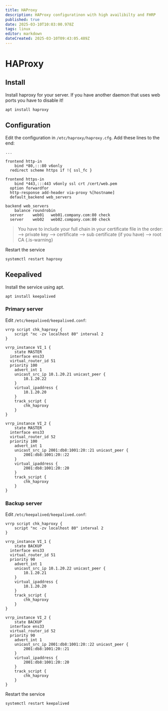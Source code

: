 ```yaml
---
title: HAProxy
description: HAProxy configuratinon with high availibilty and FHRP
published: true
date: 2025-03-10T10:03:00.978Z
tags: linux
editor: markdown
dateCreated: 2025-03-10T09:43:05.489Z
---
```


# HAProxy

## Install
Install haproxy for your server. If you have another daemon that uses web ports you have to disable it!
```
apt install haproxy
```

## Configuration
Edit the configuration in `/etc/haproxy/haproxy.cfg`. Add these lines to the end:
```
...

frontend http-in
	bind *80,:::80 v6only
  redirect scheme https if !{ ssl_fc }
  
frontend https-in
	bind *443,:::443 v6only ssl crt /cert/web.pem
  option forwardfor
  http-response add-header via-proxy %[hostname]
  default_backend web_servers
  
backend web_servers
	balance roundrobin
  server	web01	web01.company.com:80 check
  server	web02	web02.company.com:80 check
```

> You have to include your full chain in your certificate file in the order:
> --> private key
> --> certificate
> --> sub certificate (if you have)
> --> root CA
>{.is-warning}

Restart the service
```
systemctl restart haproxy
```

## Keepalived
Install the service using apt.
```
apt install keepalived
```

### Primary server
Edit `/etc/keepalived/keepalived.conf`:
```
vrrp script chk_haproxy {
	script "nc -zv localhost 80" interval 2
}

vrrp_instance VI_1 { 
	state MASTER 
  interface ens33 
  virtual_router_id 51 
  priority 100
	advert_int 1
	unicast_src_ip 10.1.20.21 unicast_peer {
		10.1.20.22
	}
	virtual_ipaddress {
		10.1.20.20
	}
	track_script {
		chk_haproxy
	}
}

vrrp_instance VI_2 {
	state MASTER 
  interface ens33 
  virtual_router_id 52 
  priority 100
	advert_int 1
	unicast_src_ip 2001:db8:1001:20::21 unicast_peer {
		2001:db8:1001:20::22
	}
	virtual_ipaddress {
		2001:db8:1001:20::20
	}
	track_script {
		chk_haproxy
	}
}
```

### Backup server
Edit `/etc/keepalived/keepalived.conf`:
```
vrrp script chk_haproxy {
	script "nc -zv localhost 80" interval 2
}

vrrp_instance VI_1 { 
	state BACKUP 
  interface ens33 
  virtual_router_id 51 
  priority 90
	advert_int 1
	unicast_src_ip 10.1.20.22 unicast_peer {
		10.1.20.21
	}
	virtual_ipaddress {
		10.1.20.20
	}
	track_script {
		chk_haproxy
	}
}

vrrp_instance VI_2 {
	state BACKUP 
  interface ens33 
  virtual_router_id 52 
  priority 90
	advert_int 1
	unicast_src_ip 2001:db8:1001:20::22 unicast_peer {
		2001:db8:1001:20::21
	}
	virtual_ipaddress {
		2001:db8:1001:20::20
	}
	track_script {
		chk_haproxy
	}
}
```

Restart the service
```
systemctl restart keepalived
```